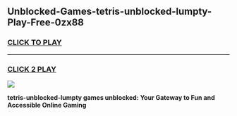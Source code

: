 
## Unblocked-Games-tetris-unblocked-lumpty-Play-Free-0zx88
<h3>
<a href="https://premium76.site?title=tetris-unblocked-lumpty&ref=18A1">CLICK TO PLAY</a></h3>
<hr>

<h3>
<a href="https://premium76.site?title=tetris-unblocked-lumpty&ref=18A1">CLICK 2 PLAY</a>
  
</h3>

<a href="https://premium76.site?title=tetris-unblocked-lumpty&ref=18A1"><img src="https://clearcache.store/games.png"></a>


**tetris-unblocked-lumpty games unblocked: Your Gateway to Fun and Accessible Online Gaming**
